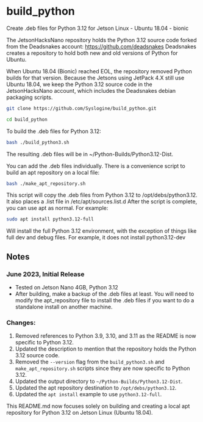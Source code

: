 # build_python
Create .deb files for Python 3.12 for Jetson Linux - Ubuntu 18.04 - bionic

The JetsonHacksNano repository holds the Python 3.12 source code forked from the Deadsnakes account: https://github.com/deadsnakes Deadsnakes creates a repository to hold both new and old versions of Python for Ubuntu.

When Ubuntu 18.04 (Bionic) reached EOL, the repository removed Python builds for that version. Because the Jetsons using JetPack 4.X still use Ubuntu 18.04, we keep the Python 3.12 source code in the JetsonHacksNano account, which includes the Deadsnakes debian packaging scripts.

```bash
git clone https://github.com/Syslogine/build_python.git
```

```bash
cd build_python
```

To build the .deb files for Python 3.12:
```bash
bash ./build_python3.sh
```

The resulting .deb files will be in ~/Python-Builds/Python3.12-Dist.

You can add the .deb files individually. There is a convenience script to build an apt repository on a local file:
```bash
bash ./make_apt_repository.sh
```
This script will copy the .deb files from Python 3.12 to /opt/debs/python3.12. It also places a .list file in /etc/apt/sources.list.d
After the script is complete, you can use apt as normal. For example:
```bash
sudo apt install python3.12-full
```
Will install the full Python 3.12 environment, with the exception of things like full dev and debug files. For example, it does not install python3.12-dev

## Notes
### June 2023, Initial Release
- Tested on Jetson Nano 4GB, Python 3.12
- After building, make a backup of the .deb files at least. You will need to modify the apt_repository file to install the .deb files if you want to do a standalone install on another machine.


### Changes:

1. Removed references to Python 3.9, 3.10, and 3.11 as the README is now specific to Python 3.12.
2. Updated the description to mention that the repository holds the Python 3.12 source code.
3. Removed the `--version` flag from the `build_python3.sh` and `make_apt_repository.sh` scripts since they are now specific to Python 3.12.
4. Updated the output directory to `~/Python-Builds/Python3.12-Dist`.
5. Updated the apt repository destination to `/opt/debs/python3.12`.
6. Updated the `apt install` example to use `python3.12-full`.

This README.md now focuses solely on building and creating a local apt repository for Python 3.12 on Jetson Linux (Ubuntu 18.04).